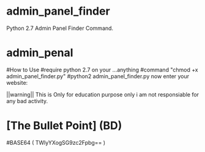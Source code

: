 # admin_panel_finder
Python 2.7 Admin Panel Finder Command. 
# admin_penal
#How to Use 
#require python 2.7 on your ...anything
#command "chmod +x admin_panel_finder.py"
#python2 admin_panel_finder.py
now enter your website:

||warning|| This is Only for education purpose only i am not responsiable for any bad activity.

# [The Bullet Point] (BD)
#BASE64 (   TWlyYXogSG9zc2Fpbg==  ) 
